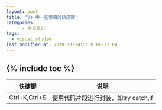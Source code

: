 ```yaml
---
layout: post
title: 'Vs 中一些常用的快捷键'
categories:
      - 学习笔记
tags:
  - visual studio
last_modified_at: 2019-11-24T5:30:00-21:00
---
```

{% include toc %}
---

|快捷键|说明|
|-|-|
|Ctrl+K,Ctrl+S|使用代码片段进行封装，如try catch,if|
